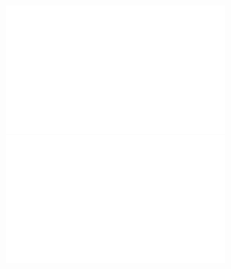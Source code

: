 
![](https://github.com/tomizuu/tomizuu/blob/main/overview.svg)
![](https://github.com/tomizuu/tomizuu/blob/main/languages.svg)
